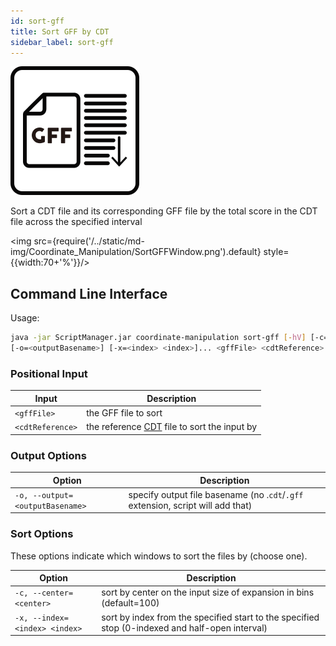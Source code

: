```yaml
---
id: sort-gff
title: Sort GFF by CDT
sidebar_label: sort-gff
---
```


![sort-gff](/../static/icons/Coordinate_Manipulation/SortGFF_sqaure.svg)

Sort a CDT file and its corresponding GFF file by the total score in the CDT file across the specified interval

<img src={require('/../static/md-img/Coordinate_Manipulation/SortGFFWindow.png').default} style={{width:70+'%'}}/>


## Command Line Interface

Usage:
```bash
java -jar ScriptManager.jar coordinate-manipulation sort-gff [-hV] [-c=<center>]
[-o=<outputBasename>] [-x=<index> <index>]... <gffFile> <cdtReference>
```

### Positional Input

| Input | Description |
| ------ | ----------- |
| `<gffFile>` | the GFF file to sort |
| `<cdtReference>` | the reference [CDT][cdt-format] file to sort the input by |


### Output Options

| Option | Description |
| ------ | ----------- |
| `-o, --output=<outputBasename>` | specify output file basename (no .`cdt`/`.gff` extension, script will add that) |



### Sort Options

These options indicate which windows to sort the files by (choose one).

| Option | Description |
| ------ | ----------- |
| `-c, --center=<center>` | sort by center on the input size of expansion in bins (default=100) |
| `-x, --index=<index> <index>` | sort by index from the specified start to the specified stop (0-indexed and half-open interval) |


[cdt-format]:/docs/References/file-formats#cdt
[gff-format]:/docs/References/file-formats#gff
